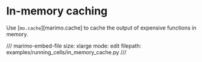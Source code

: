 # In-memory caching

Use [`mo.cache`][marimo.cache] to cache the output of expensive functions in
memory.

/// marimo-embed-file
    size: xlarge
    mode: edit
    filepath: examples/running_cells/in_memory_cache.py
///
